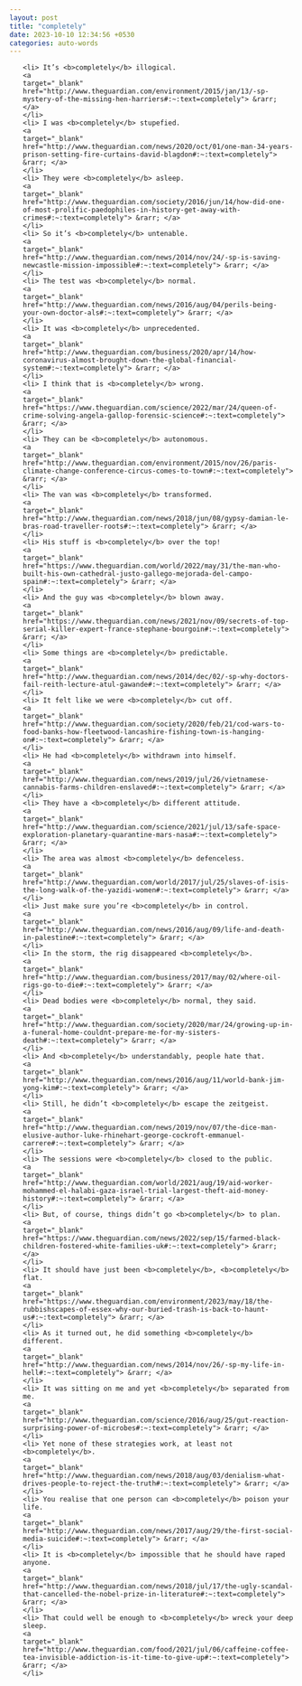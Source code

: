```yaml
---
layout: post
title: "completely"
date: 2023-10-10 12:34:56 +0530
categories: auto-words
---
```

<ol>

    <li> It’s <b>completely</b> illogical.
    <a 
    target="_blank" 
    href="http://www.theguardian.com/environment/2015/jan/13/-sp-mystery-of-the-missing-hen-harriers#:~:text=completely"> &rarr; </a>
    </li>
    <li> I was <b>completely</b> stupefied.
    <a 
    target="_blank" 
    href="http://www.theguardian.com/news/2020/oct/01/one-man-34-years-prison-setting-fire-curtains-david-blagdon#:~:text=completely"> &rarr; </a>
    </li>
    <li> They were <b>completely</b> asleep.
    <a 
    target="_blank" 
    href="http://www.theguardian.com/society/2016/jun/14/how-did-one-of-most-prolific-paedophiles-in-history-get-away-with-crimes#:~:text=completely"> &rarr; </a>
    </li>
    <li> So it’s <b>completely</b> untenable.
    <a 
    target="_blank" 
    href="http://www.theguardian.com/news/2014/nov/24/-sp-is-saving-newcastle-mission-impossible#:~:text=completely"> &rarr; </a>
    </li>
    <li> The test was <b>completely</b> normal.
    <a 
    target="_blank" 
    href="http://www.theguardian.com/news/2016/aug/04/perils-being-your-own-doctor-als#:~:text=completely"> &rarr; </a>
    </li>
    <li> It was <b>completely</b> unprecedented.
    <a 
    target="_blank" 
    href="http://www.theguardian.com/business/2020/apr/14/how-coronavirus-almost-brought-down-the-global-financial-system#:~:text=completely"> &rarr; </a>
    </li>
    <li> I think that is <b>completely</b> wrong.
    <a 
    target="_blank" 
    href="https://www.theguardian.com/science/2022/mar/24/queen-of-crime-solving-angela-gallop-forensic-science#:~:text=completely"> &rarr; </a>
    </li>
    <li> They can be <b>completely</b> autonomous.
    <a 
    target="_blank" 
    href="http://www.theguardian.com/environment/2015/nov/26/paris-climate-change-conference-circus-comes-to-town#:~:text=completely"> &rarr; </a>
    </li>
    <li> The van was <b>completely</b> transformed.
    <a 
    target="_blank" 
    href="http://www.theguardian.com/news/2018/jun/08/gypsy-damian-le-bras-road-traveller-roots#:~:text=completely"> &rarr; </a>
    </li>
    <li> His stuff is <b>completely</b> over the top!
    <a 
    target="_blank" 
    href="https://www.theguardian.com/world/2022/may/31/the-man-who-built-his-own-cathedral-justo-gallego-mejorada-del-campo-spain#:~:text=completely"> &rarr; </a>
    </li>
    <li> And the guy was <b>completely</b> blown away.
    <a 
    target="_blank" 
    href="https://www.theguardian.com/news/2021/nov/09/secrets-of-top-serial-killer-expert-france-stephane-bourgoin#:~:text=completely"> &rarr; </a>
    </li>
    <li> Some things are <b>completely</b> predictable.
    <a 
    target="_blank" 
    href="http://www.theguardian.com/news/2014/dec/02/-sp-why-doctors-fail-reith-lecture-atul-gawande#:~:text=completely"> &rarr; </a>
    </li>
    <li> It felt like we were <b>completely</b> cut off.
    <a 
    target="_blank" 
    href="http://www.theguardian.com/society/2020/feb/21/cod-wars-to-food-banks-how-fleetwood-lancashire-fishing-town-is-hanging-on#:~:text=completely"> &rarr; </a>
    </li>
    <li> He had <b>completely</b> withdrawn into himself.
    <a 
    target="_blank" 
    href="http://www.theguardian.com/news/2019/jul/26/vietnamese-cannabis-farms-children-enslaved#:~:text=completely"> &rarr; </a>
    </li>
    <li> They have a <b>completely</b> different attitude.
    <a 
    target="_blank" 
    href="http://www.theguardian.com/science/2021/jul/13/safe-space-exploration-planetary-quarantine-mars-nasa#:~:text=completely"> &rarr; </a>
    </li>
    <li> The area was almost <b>completely</b> defenceless.
    <a 
    target="_blank" 
    href="http://www.theguardian.com/world/2017/jul/25/slaves-of-isis-the-long-walk-of-the-yazidi-women#:~:text=completely"> &rarr; </a>
    </li>
    <li> Just make sure you’re <b>completely</b> in control.
    <a 
    target="_blank" 
    href="http://www.theguardian.com/news/2016/aug/09/life-and-death-in-palestine#:~:text=completely"> &rarr; </a>
    </li>
    <li> In the storm, the rig disappeared <b>completely</b>.
    <a 
    target="_blank" 
    href="http://www.theguardian.com/business/2017/may/02/where-oil-rigs-go-to-die#:~:text=completely"> &rarr; </a>
    </li>
    <li> Dead bodies were <b>completely</b> normal, they said.
    <a 
    target="_blank" 
    href="http://www.theguardian.com/society/2020/mar/24/growing-up-in-a-funeral-home-couldnt-prepare-me-for-my-sisters-death#:~:text=completely"> &rarr; </a>
    </li>
    <li> And <b>completely</b> understandably, people hate that.
    <a 
    target="_blank" 
    href="http://www.theguardian.com/news/2016/aug/11/world-bank-jim-yong-kim#:~:text=completely"> &rarr; </a>
    </li>
    <li> Still, he didn’t <b>completely</b> escape the zeitgeist.
    <a 
    target="_blank" 
    href="http://www.theguardian.com/news/2019/nov/07/the-dice-man-elusive-author-luke-rhinehart-george-cockroft-emmanuel-carrere#:~:text=completely"> &rarr; </a>
    </li>
    <li> The sessions were <b>completely</b> closed to the public.
    <a 
    target="_blank" 
    href="http://www.theguardian.com/world/2021/aug/19/aid-worker-mohammed-el-halabi-gaza-israel-trial-largest-theft-aid-money-history#:~:text=completely"> &rarr; </a>
    </li>
    <li> But, of course, things didn’t go <b>completely</b> to plan.
    <a 
    target="_blank" 
    href="https://www.theguardian.com/news/2022/sep/15/farmed-black-children-fostered-white-families-uk#:~:text=completely"> &rarr; </a>
    </li>
    <li> It should have just been <b>completely</b>, <b>completely</b> flat.
    <a 
    target="_blank" 
    href="https://www.theguardian.com/environment/2023/may/18/the-rubbishscapes-of-essex-why-our-buried-trash-is-back-to-haunt-us#:~:text=completely"> &rarr; </a>
    </li>
    <li> As it turned out, he did something <b>completely</b> different.
    <a 
    target="_blank" 
    href="http://www.theguardian.com/news/2014/nov/26/-sp-my-life-in-hell#:~:text=completely"> &rarr; </a>
    </li>
    <li> It was sitting on me and yet <b>completely</b> separated from me.
    <a 
    target="_blank" 
    href="http://www.theguardian.com/science/2016/aug/25/gut-reaction-surprising-power-of-microbes#:~:text=completely"> &rarr; </a>
    </li>
    <li> Yet none of these strategies work, at least not <b>completely</b>.
    <a 
    target="_blank" 
    href="http://www.theguardian.com/news/2018/aug/03/denialism-what-drives-people-to-reject-the-truth#:~:text=completely"> &rarr; </a>
    </li>
    <li> You realise that one person can <b>completely</b> poison your life.
    <a 
    target="_blank" 
    href="http://www.theguardian.com/news/2017/aug/29/the-first-social-media-suicide#:~:text=completely"> &rarr; </a>
    </li>
    <li> It is <b>completely</b> impossible that he should have raped anyone.
    <a 
    target="_blank" 
    href="http://www.theguardian.com/news/2018/jul/17/the-ugly-scandal-that-cancelled-the-nobel-prize-in-literature#:~:text=completely"> &rarr; </a>
    </li>
    <li> That could well be enough to <b>completely</b> wreck your deep sleep.
    <a 
    target="_blank" 
    href="http://www.theguardian.com/food/2021/jul/06/caffeine-coffee-tea-invisible-addiction-is-it-time-to-give-up#:~:text=completely"> &rarr; </a>
    </li>